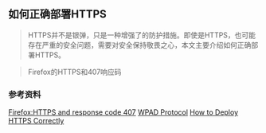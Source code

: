 如何正确部署HTTPS--->   HTTPS并不是银弹，只是一种增强了的防护措施。即使是HTTPS，也可能存在严重的安全问题，需要对安全保持敬畏之心，本文主要介绍如何正确部署HTTPS。> Firefox的HTTPS和407响应码### 参考资料[Firefox:HTTPS and response code 407](http://lcamtuf.blogspot.jp/2013/02/firefox-https-and-response-code-407.html)[WPAD Protocol](https://en.wikipedia.org/wiki/Web_Proxy_Autodiscovery_Protocol)[How to Deploy HTTPS Correctly](https://www.eff.org/https-everywhere/deploying-https)